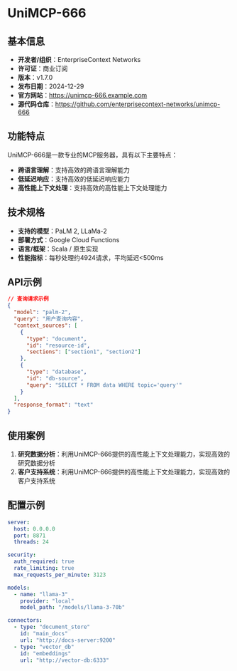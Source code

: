 # UniMCP-666

## 基本信息

- **开发者/组织**：EnterpriseContext Networks
- **许可证**：商业订阅
- **版本**：v1.7.0
- **发布日期**：2024-12-29
- **官方网站**：https://unimcp-666.example.com
- **源代码仓库**：https://github.com/enterprisecontext-networks/unimcp-666

## 功能特点

UniMCP-666是一款专业的MCP服务器，具有以下主要特点：

- **跨语言理解**：支持高效的跨语言理解能力
- **低延迟响应**：支持高效的低延迟响应能力
- **高性能上下文处理**：支持高效的高性能上下文处理能力


## 技术规格

- **支持的模型**：PaLM 2, LLaMa-2
- **部署方式**：Google Cloud Functions
- **语言/框架**：Scala / 原生实现
- **性能指标**：每秒处理约4924请求，平均延迟<500ms

## API示例

```json
// 查询请求示例
{
  "model": "palm-2",
  "query": "用户查询内容",
  "context_sources": [
    {
      "type": "document",
      "id": "resource-id",
      "sections": ["section1", "section2"]
    },
    {
      "type": "database",
      "id": "db-source",
      "query": "SELECT * FROM data WHERE topic='query'"
    }
  ],
  "response_format": "text"
}
```

## 使用案例

1. **研究数据分析**：利用UniMCP-666提供的高性能上下文处理能力，实现高效的研究数据分析
2. **客户支持系统**：利用UniMCP-666提供的高性能上下文处理能力，实现高效的客户支持系统


## 配置示例

```yaml
server:
  host: 0.0.0.0
  port: 8871
  threads: 24

security:
  auth_required: true
  rate_limiting: true
  max_requests_per_minute: 3123

models:
  - name: "llama-3"
    provider: "local"
    model_path: "/models/llama-3-70b"

connectors:
  - type: "document_store"
    id: "main_docs"
    url: "http://docs-server:9200"
  - type: "vector_db"
    id: "embeddings"
    url: "http://vector-db:6333"
```